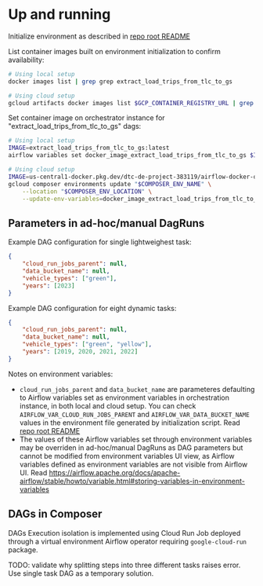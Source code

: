 # Up and running

Initialize environment as described in [repo root README](/README.md)

List container images built on environment initialization to confirm availability:
```bash
# Using local setup
docker images list | grep grep extract_load_trips_from_tlc_to_gs

# Using cloud setup
gcloud artifacts docker images list $GCP_CONTAINER_REGISTRY_URL | grep extract_load_trips_from_tlc_to_gs
```

Set container image on orchestrator instance for "extract_load_trips_from_tlc_to_gs" dags:
```bash
# Using local setup
IMAGE=extract_load_trips_from_tlc_to_gs:latest
airflow variables set docker_image_extract_load_trips_from_tlc_to_gs $IMAGE

# Using cloud setup
IMAGE=us-central1-docker.pkg.dev/dtc-de-project-383119/airflow-docker-operators/extract_load_trips_from_tlc_to_gs:latest
gcloud composer environments update "$COMPOSER_ENV_NAME" \
    --location "$COMPOSER_ENV_LOCATION" \
    --update-env-variables=docker_image_extract_load_trips_from_tlc_to_gs=$IMAGE
```

## Parameters in ad-hoc/manual DagRuns

Example DAG configuration for single lightweighest task:
```json
{
    "cloud_run_jobs_parent": null,
    "data_bucket_name": null,
    "vehicle_types": ["green"],
    "years": [2023]
}
```

Example DAG configuration for eight dynamic tasks:
```json
{
    "cloud_run_jobs_parent": null,
    "data_bucket_name": null,
    "vehicle_types": ["green", "yellow"],
    "years": [2019, 2020, 2021, 2022]
}
```

Notes on environment variables:
- `cloud_run_jobs_parent` and `data_bucket_name` are parameteres defaulting to Airflow variables set as environment variables in orchestration instance, in both local and cloud setup. You can check `AIRFLOW_VAR_CLOUD_RUN_JOBS_PARENT` and `AIRFLOW_VAR_DATA_BUCKET_NAME` values in the environment file generated by initialization script. Read [repo root README](/README.md)
- The values of these Airflow variables set through environment variables may be overriden in ad-hoc/manual DagRuns as DAG parameters but cannot be modified from environment variables UI view, as Airflow variables defined as environment variables are not visible from Airflow UI. Read https://airflow.apache.org/docs/apache-airflow/stable/howto/variable.html#storing-variables-in-environment-variables


## DAGs in Composer

DAGs Execution isolation is implemented using Cloud Run Job deployed through a virtual environment Airflow operator requiring `google-cloud-run` package.

TODO: validate why splitting steps into three different tasks raises error. Use single task DAG as a temporary solution.
